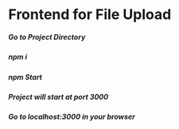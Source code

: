 # Frontend for File Upload

##### Go to Project Directory
##### npm i
##### npm Start
##### Project will start at port 3000
##### Go to localhost:3000 in your browser
